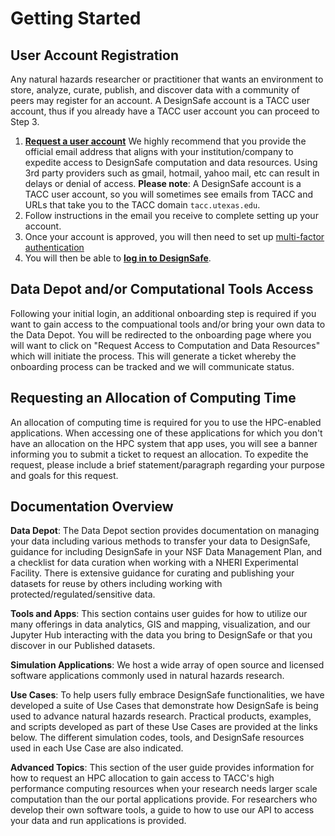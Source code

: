 # Getting Started

## User Account Registration

Any natural hazards researcher or practitioner that wants an environment to store, analyze, curate, publish, and discover data with a community of peers may register for an account. A DesignSafe account is a TACC user account, thus if you already have a TACC user account you can proceed to Step 3.

1. [**Request a user account**](https://www.designsafe-ci.org/account/register/) We highly recommend that you provide the official email address that aligns with your institution/company to expedite access to DesignSafe computation and data resources. Using 3rd party providers such as gmail, hotmail, yahoo mail, etc can result in delays or denial of access. **Please note**: A DesignSafe account is a TACC user account, so you will sometimes see emails from TACC and URLs that take you to the TACC domain `tacc.utexas.edu`.
2. Follow instructions in the email you receive to complete setting up your account.
3. Once your account is approved, you will then need to set up [multi-factor authentication](https://docs.tacc.utexas.edu/basics/mfa/)
4. You will then be able to [**log in to DesignSafe**](https://www.designsafe-ci.org/). <br />

## Data Depot and/or Computational Tools Access

Following your initial login, an additional onboarding step is required if you want to gain access to the compuational tools and/or bring your own data to the Data Depot. You will be redirected to the onboarding page where you will want to click on "Request Access to Computation and Data Resources" which will initiate the process. This will generate a ticket whereby the onboarding process can be tracked and we will communicate status. 


## Requesting an Allocation of Computing Time

An allocation of computing time is required for you to use the HPC-enabled applications. When accessing one of these applications for which you don't have an allocation on the HPC system that app uses, you will see a banner informing you to submit a ticket to request an allocation. To expedite the request, please include a brief statement/paragraph regarding your purpose and goals for this request. 

<!-- TODO: Use this when message box is smaller -->
<!-- https://github.com/TACC/TACC-Docs/issues/54 >
<!--
!!! note "Please note"
    A DesignSafe account is a TACC user account, so you will sometimes see emails from TACC and URLs that take you to the TACC domain `tacc.utexas.edu`.
-->
<!-- HELP: This syntax does not work -->
<!-- https://facelessuser.github.io/pymdown-extensions/extensions/blocks/plugins/admonition/#usage -->
<!--
/// note | Please Note
A DesignSafe account is a TACC user account, so you will sometimes see emails from TACC and URLs that take you to the TACC domain `tacc.utexas.edu`.
///
-->



## Documentation Overview

**Data Depot**: The Data Depot section provides documentation on managing your data including various methods to transfer your data to DesignSafe, guidance for including DesignSafe in your NSF Data Management Plan, and a checklist for data curation when working with a NHERI Experimental Facility. There is extensive guidance for curating and publishing your datasets for reuse by others including working with protected/regulated/sensitive data.

**Tools and Apps**: This section contains user guides for how to utilize our many offerings in data analytics, GIS and mapping, visualization, and our Jupyter Hub interacting with the data you bring to DesignSafe or that you discover in our Published datasets.

**Simulation Applications**: We host a wide array of open source and licensed software applications commonly used in natural hazards research.

**Use Cases**: To help users fully embrace DesignSafe functionalities, we have developed a suite of Use Cases that demonstrate how DesignSafe is being used to advance natural hazards research. Practical products, examples, and scripts developed as part of these Use Cases are provided at the links below. The different simulation codes, tools, and DesignSafe resources used in each Use Case are also indicated.

**Advanced Topics**: This section of the user guide provides information for how to request an HPC allocation to gain access to TACC's high performance computing resources when your research needs larger scale computation than the our portal applications provide. For researchers who develop their own software tools, a guide to how to use our API to access your data and run applications is provided. 
